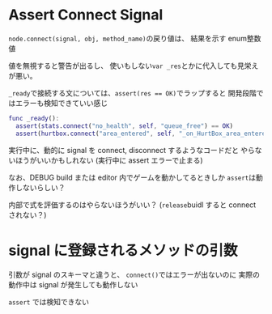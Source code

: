 # Assert Connect Signal

`node.connect(signal, obj, method_name)`の戻り値は、
結果を示す enum整数値


値を無視すると警告が出るし、
使いもしない`var _res`とかに代入しても見栄えが悪い。

`_ready`で接続する文については、`assert(res == OK)`でラップすると
開発段階ではエラーも検知できていい感じ

```gd
func _ready():
  assert(stats.connect("no_health", self, "queue_free") == OK)
  assert(hurtbox.connect("area_entered", self, "_on_HurtBox_area_entered") == OK)
```

実行中に、動的に signal を connect, disconnect するようなコードだと
やらないほうがいいかもしれない
(実行中に assert エラーで止まる)

なお、DEBUG build または editor 内でゲームを動かしてるときしか
`assert`は動作しないらしい？

内部で式を評価するのはやらないほうがいい？
(`release`buidl すると connect されない？)


# signal に登録されるメソッドの引数

引数が signal のスキーマと違うと、
`connect()`ではエラーが出ないのに 実際の動作中は signal が発生しても動作しない

`assert` では検知できない